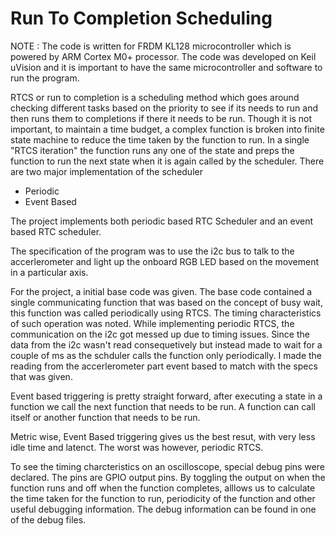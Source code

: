 # Run To Completion Scheduling

NOTE : The code is written for FRDM KL128 microcontroller which is powered by ARM Cortex M0+ processor. The code was developed on Keil uVision and it is important to have the same microcontroller and software to run the program. 

RTCS or run to completion is a scheduling method which goes around checking different tasks based on the priority to see if its needs to run and then runs them to completions if there it needs to be run. Though it is not important, to maintain a time budget, a complex function is broken into finite state machine to reduce the time taken by the function to run. In a single "RTCS iteration" the function runs any one of the state and preps the function to run the next state when it is again called by the scheduler. There are two major implementation of the scheduler 
  - Periodic 
  - Event Based
  
The project implements both periodic based RTC Scheduler and an event based RTC scheduler. 
  
The specification of the program was to use the i2c bus to talk to the accerlerometer and light up the onboard RGB LED based on the movement in a particular axis. 

For the project, a initial base code was given. The base code contained a single communicating function that was based on the concept of busy wait, this function was called periodically using RTCS. The timing characteristics of such operation was noted. 
While implementing periodic RTCS, the communication on the i2c got messed up due to timing issues. Since the data from the i2c wasn't read consequetively but instead made to wait for a couple of ms as the schduler calls the function only periodically. I made the reading from the accerlerometer part event based to match with the specs that was given. 

Event based triggering is pretty straight forward, after executing a state in a function we call the next function that needs to be run. A function can call itself or another function that needs to be run. 


Metric wise, Event Based triggering gives us the best resut, with very less idle time and latenct. The worst was however, periodic RTCS. 

To see the timing charcteristics on an oscilloscope, special debug pins were declared. The pins are GPIO output pins. By toggling the output on when the function runs and off when the function completes, alllows us to calculate the time taken for the function to run, periodicity of the function and other useful debugging information. The debug information can be found in one of the debug files. 

